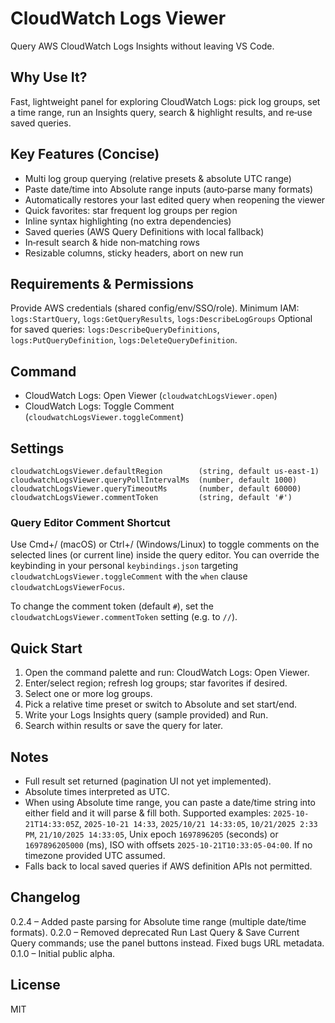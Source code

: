 # CloudWatch Logs Viewer

Query AWS CloudWatch Logs Insights without leaving VS Code.

## Why Use It?
Fast, lightweight panel for exploring CloudWatch Logs: pick log groups, set a time range, run an Insights query, search & highlight results, and re‑use saved queries.

## Key Features (Concise)
* Multi log group querying (relative presets & absolute UTC range)
* Paste date/time into Absolute range inputs (auto‑parse many formats)
* Automatically restores your last edited query when reopening the viewer
* Quick favorites: star frequent log groups per region
* Inline syntax highlighting (no extra dependencies)
* Saved queries (AWS Query Definitions with local fallback)
* In‑result search & hide non‑matching rows
* Resizable columns, sticky headers, abort on new run

## Requirements & Permissions
Provide AWS credentials (shared config/env/SSO/role). Minimum IAM:
`logs:StartQuery`, `logs:GetQueryResults`, `logs:DescribeLogGroups`
Optional for saved queries: `logs:DescribeQueryDefinitions`, `logs:PutQueryDefinition`, `logs:DeleteQueryDefinition`.

## Command
* CloudWatch Logs: Open Viewer (`cloudwatchLogsViewer.open`)
* CloudWatch Logs: Toggle Comment (`cloudwatchLogsViewer.toggleComment`)

## Settings
```
cloudwatchLogsViewer.defaultRegion        (string, default us-east-1)
cloudwatchLogsViewer.queryPollIntervalMs  (number, default 1000)
cloudwatchLogsViewer.queryTimeoutMs       (number, default 60000)
cloudwatchLogsViewer.commentToken         (string, default '#')
```

### Query Editor Comment Shortcut
Use Cmd+/ (macOS) or Ctrl+/ (Windows/Linux) to toggle comments on the selected lines (or current line) inside the query editor. You can override the keybinding in your personal `keybindings.json` targeting `cloudwatchLogsViewer.toggleComment` with the `when` clause `cloudwatchLogsViewerFocus`.

To change the comment token (default `#`), set the `cloudwatchLogsViewer.commentToken` setting (e.g. to `//`).

## Quick Start
1. Open the command palette and run: CloudWatch Logs: Open Viewer.
2. Enter/select region; refresh log groups; star favorites if desired.
3. Select one or more log groups.
4. Pick a relative time preset or switch to Absolute and set start/end.
5. Write your Logs Insights query (sample provided) and Run.
6. Search within results or save the query for later.

## Notes
* Full result set returned (pagination UI not yet implemented).
* Absolute times interpreted as UTC.
* When using Absolute time range, you can paste a date/time string into either field and it will parse & fill both. Supported examples: `2025-10-21T14:33:05Z`, `2025-10-21 14:33`, `2025/10/21 14:33:05`, `10/21/2025 2:33 PM`, `21/10/2025 14:33:05`, Unix epoch `1697896205` (seconds) or `1697896205000` (ms), ISO with offsets `2025-10-21T10:33:05-04:00`. If no timezone provided UTC assumed.
* Falls back to local saved queries if AWS definition APIs not permitted.

## Changelog
0.2.4 – Added paste parsing for Absolute time range (multiple date/time formats).
0.2.0 – Removed deprecated Run Last Query & Save Current Query commands; use the panel buttons instead. Fixed bugs URL metadata.
0.1.0 – Initial public alpha.

## License
MIT
